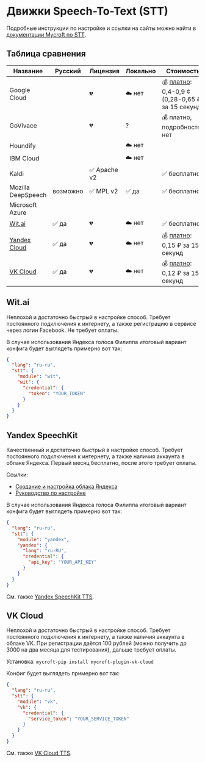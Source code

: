 # Движки Speech-To-Text (STT)

Подробные инструкции по настройке и ссылки на сайты можно найти в [документации Mycroft по STT](https://mycroft-ai.gitbook.io/docs/using-mycroft-ai/customizations/stt-engine).

## Таблица сравнения
| Название                          | Русский  | Лицензия        | Локально | Стоимость
| --------------------------------- | -------- | --------------- | -------- | ---------
| Google Cloud                      |          | 💔              | ☁️ нет  | 💰 [платно](https://cloud.google.com/speech-to-text/pricing): 0,4-0,9 ¢ (0,28-0,65 ₽) за 15 секунд
| GoVivace                          |          | 💔              | ?       | 💰 платно, подробностей нет
| Houndify                          |          |                 | ☁️ нет   | 
| IBM Cloud                         |          |                 | ☁️ нет   | 
| Kaldi                             |          | ✅ Apache v2    |          | ✅ бесплатно
| Mozilla DeepSpeech                | возможно | ✅ MPL v2       | ✅ да    | ✅ бесплатно
| Microsoft Azure                   |          |                 |          | 
| [Wit.ai](#wit-ai)                 | ✅ да    | 💔              | ☁️ нет   | ✅ бесплатно
| [Yandex Cloud](#yandex-speechkit) | ✅ да    | 💔              | ☁️ нет   | 💰 [платно](https://cloud.yandex.ru/prices): 0,15 ₽ за 15 секунд
| [VK Cloud](#vk-cloud)             | ✅ да    | 💔              | ☁️ нет   | 💰 [платно](https://mcs.mail.ru/cloud-voice/#pricing): 0,12 ₽ за 15 секунд

## Wit.ai
Неплохой и достаточно быстрый в настройке способ. Требует постоянного подключения к интернету, а также регистрацию в сервисе через логин Facebook.
Не требует оплаты.

В случае использования Яндекса голоса Филиппа итоговый вариант конфига будет выглядеть примерно вот так:
```json
{
  "lang": "ru-ru",
  "stt": {
    "module": "wit",
    "wit": {
      "credential": {
        "token": "YOUR_TOKEN"
      }
    }
  }
}
```

## Yandex SpeechKit
Качественный и достаточно быстрый в настройке способ. Требует постоянного подключения к интернету, а также наличия аккаунта в облаке Яндекса.
Первый месяц бесплатно, после этого требует оплаты.

Ссылки:
- [Создание и настройка облака Яндекса](https://cloud.yandex.ru/services/speechkit)
- [Руководство по настройке](https://mycroft-ai.gitbook.io/docs/using-mycroft-ai/customizations/stt-engine#yandex-speechkit-stt)

В случае использования Яндекса голоса Филиппа итоговый вариант конфига будет выглядеть примерно вот так:
```json
{
  "lang": "ru-ru",
  "stt": {
    "module": "yandex",
    "yandex": {
      "lang": "ru-RU",
      "credential": {
        "api_key": "YOUR_API_KEY"
      }
    }
  }
}
```

См. также [Yandex SpeechKit TTS](./TTS.md#yandex-speechkit).

## VK Cloud
Неплохой и достаточно быстрый в настройке способ. Требует постоянного подключения к интернету, а также наличия аккаунта в облаке VK.
При регистрации даётся 100 рублей (можно получить до 3000 на два месяца для тестирования), дальше требует оплаты.

Установка:
`mycroft-pip install mycroft-plugin-vk-cloud`

Конфиг будет выглядеть примерно вот так:
```json
{
  "lang": "ru-ru",
  "stt": {
    "module": "vk",
    "vk": {
      "credential": {
        "service_token": "YOUR_SERVICE_TOKEN"
      }
    }
  }
}
```

См. также [VK Cloud TTS](./TTS.md#vk-cloud).
